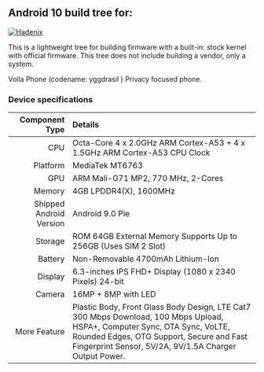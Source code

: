 ## Android 10 build tree for:
<p>
<a href="https://github.com/LineageOS/android">
  <img src="https://img.shields.io/badge/manifest-LineageOS-brightgreen" alt="Hadenix">
</a>
</p>

This is a lightweight tree for building firmware with a built-in: stock kernel with official firmware. This tree does not include building a vendor, only a system.

Volla Phone (codename: yggdrasil ) Privacy focused phone.

### Device specifications

Component Type | Details
-------:|:-------------------------
CPU     | Octa-Core 4 x 2.0GHz ARM Cortex-A53 + 4 x 1.5GHz ARM Cortex-A53 CPU Clock
Platform | MediaTek MT6763
GPU     | ARM Mali-G71 MP2, 770 MHz, 2-Cores
Memory  | 4GB LPDDR4(X), 1600MHz
Shipped Android Version | 	Android 9.0 Pie
Storage | ROM 64GB External Memory Supports Up to 256GB (Uses SIM 2 Slot)
Battery | Non-Removable 4700mAh Lithium-Ion
Display | 6.3-inches IPS FHD+ Display (1080 x 2340 Pixels) 24-bit
Camera | 16MP + 8MP with LED | 16MP  Front Camera
More Feature | Plastic Body, Front Glass Body Design, LTE Cat7 300 Mbps Download, 100 Mbps Upload, HSPA+, Computer Sync, OTA Sync, VoLTE, Rounded Edges, OTG Support, Secure and Fast Fingerprint Sensor, 5V/2A, 9V/1.5A Charger Output Power.

